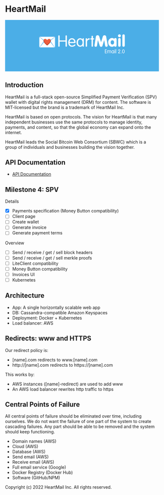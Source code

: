 # HeartMail

<img src='./logo-heartmail.png' alt='HeartMail' width='800'>

## Introduction

HeartMail is a full-stack open-source Simplified Payment Verification (SPV)
wallet with digital rights management (DRM) for content. The software is
MIT-licensed but the brand is a trademark of HeartMail Inc.

HeartMail is based on open protocols. The vision for HeartMail is that many
independent businesses use the same protocols to manage identity, payments, and
content, so that the global economy can expand onto the internet.

HeartMail leads the Social Bitcoin Web Consortium (SBWC) which is a group of
individuals and businesses building the vision together.

## API Documentation

- [API Documentation](https://github.com/heartmail/heartmail/blob/master/heartmail-docs/README.md)

## Milestone 4: SPV

Details

* [x] Payments specification (Money Button compatibility)
* [ ] Client page
* [ ] Create wallet
* [ ] Generate invoice
* [ ] Generate payment terms

Overview

* [ ] Send / receive / get / sell block headers
* [ ] Send / receive / get / sell merkle proofs
* [ ] LiteClient compatibility
* [ ] Money Button compatibility
* [ ] Invoices UI
* [ ] Kubernetes

## Architecture

- App: A single horizontally scalable web app
- DB: Cassandra-compatible Amazon Keyspaces
- Deployment: Docker + Kubernetes
- Load balancer: AWS

## Redirects: www and HTTPS

Our redirect policy is:

- [name].com redirects to www.[name].com
- http://[name].com redirects to https://[name].com

This works by:

- AWS instances ([name]-redirect) are used to add www
- An AWS load balancer rewrites http traffic to https

## Central Points of Failure

All central points of failure should be eliminated over time, including
ourselves. We do not want the failure of one part of the system to create
cascading failures. Any part should be able to be removed and the system should
keep functioning.

* Domain names (AWS)
* Cloud (AWS)
* Database (AWS)
* Send email (AWS)
* Receive email (AWS)
* Full email service (Google)
* Docker Registry (Docker Hub)
* Software (GitHub/NPM)

Copyright (c) 2022 HeartMail Inc. All rights reserved.
